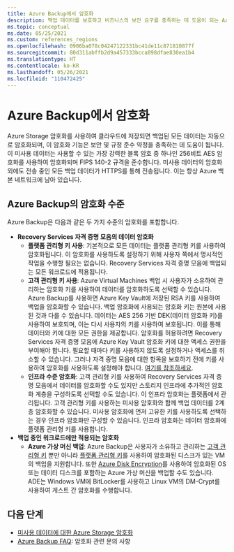 ```yaml
---
title: Azure Backup에서 암호화
description: 백업 데이터를 보호하고 비즈니스의 보안 요구를 충족하는 데 도움이 되는 Azure Backup의 암호화 기능에 대해 알아 봅니다.
ms.topic: conceptual
ms.date: 05/25/2021
ms.custom: references_regions
ms.openlocfilehash: 0906ba078c04247122331bc41de11c871810877f
ms.sourcegitcommit: 80d311abffb2d9a457333bcca898dfae830ea1b4
ms.translationtype: HT
ms.contentlocale: ko-KR
ms.lasthandoff: 05/26/2021
ms.locfileid: "110472425"
---
```

# <a name="encryption-in-azure-backup"></a>Azure Backup에서 암호화

Azure Storage 암호화를 사용하여 클라우드에 저장되면 백업된 모든 데이터는 자동으로 암호화되며, 이 암호화 기능은 보안 및 규정 준수 약정을 충족하는 데 도움이 됩니다. 이 미사용 데이터는 사용할 수 있는 가장 강력한 블록 암호 중 하나인 256비트 AES 암호화를 사용하여 암호화되며 FIPS 140-2 규격을 준수합니다. 미사용 데이터의 암호화 외에도 전송 중인 모든 백업 데이터가 HTTPS를 통해 전송됩니다. 이는 항상 Azure 백본 네트워크에 남아 있습니다.

## <a name="levels-of-encryption-in-azure-backup"></a>Azure Backup의 암호화 수준

Azure Backup은 다음과 같은 두 가지 수준의 암호화를 포함합니다.

- **Recovery Services 자격 증명 모음의 데이터 암호화**
  - **플랫폼 관리형 키 사용**: 기본적으로 모든 데이터는 플랫폼 관리형 키를 사용하여 암호화됩니다. 이 암호화를 사용하도록 설정하기 위해 사용자 쪽에서 명시적인 작업을 수행할 필요는 없습니다. Recovery Services 자격 증명 모음에 백업되는 모든 워크로드에 적용됩니다.
  - **고객 관리형 키 사용**: Azure Virtual Machines 백업 시 사용자가 소유하여 관리하는 암호화 키를 사용하여 데이터를 암호화하도록 선택할 수 있습니다. Azure Backup를 사용하면 Azure Key Vault에 저장된 RSA 키를 사용하여 백업을 암호화할 수 있습니다. 백업 암호화에 사용되는 암호화 키는 원본에 사용된 것과 다를 수 있습니다. 데이터는 AES 256 기반 DEK(데이터 암호화 키)를 사용하여 보호되며, 이는 다시 사용자의 키를 사용하여 보호됩니다. 이를 통해 데이터와 키에 대한 모든 권한을 제공합니다. 암호화를 허용하려면 Recovery Services 자격 증명 모음에 Azure Key Vault 암호화 키에 대한 액세스 권한을 부여해야 합니다. 필요할 때마다 키를 사용하지 않도록 설정하거나 액세스를 취소할 수 있습니다. 그러나 자격 증명 모음에 대한 항목을 보호하기 전에 키를 사용하여 암호화를 사용하도록 설정해야 합니다. [여기를 참조하세요](encryption-at-rest-with-cmk.md).
  - **인프라 수준 암호화**: 고객 관리형 키를 사용하여 Recovery Services 자격 증명 모음에서 데이터를 암호화할 수도 있지만 스토리지 인프라에 추가적인 암호화 계층을 구성하도록 선택할 수도 있습니다. 이 인프라 암호화는 플랫폼에서 관리됩니다. 고객 관리형 키를 사용하는 미사용 암호화와 함께 백업 데이터를 2계층 암호화할 수 있습니다. 미사용 암호화에 먼저 고유한 키를 사용하도록 선택하는 경우 인프라 암호화만 구성할 수 있습니다. 인프라 암호화는 데이터 암호화에 플랫폼 관리형 키를 사용합니다.
- **백업 중인 워크로드에만 적용되는 암호화**  
  - **Azure 가상 머신 백업**: Azure Backup은 사용자가 소유하고 관리하는 [고객 관리형 키](../virtual-machines/disk-encryption.md#customer-managed-keys) 뿐만 아니라 [플랫폼 관리형 키](../virtual-machines/disk-encryption.md#platform-managed-keys)를 사용하여 암호화된 디스크가 있는 VM의 백업을 지원합니다. 또한 [Azure Disk Encryption](backup-azure-vms-encryption.md#encryption-support-using-ade)를 사용하여 암호화된 OS 또는 데이터 디스크를 포함하는 Azure 가상 머신을 백업할 수도 있습니다. ADE는 Windows VM에 BitLocker를 사용하고 Linux VM의 DM-Crypt를 사용하여 게스트 간 암호화를 수행합니다.

## <a name="next-steps"></a>다음 단계

- [미사용 데이터에 대한 Azure Storage 암호화](../storage/common/storage-service-encryption.md)
- [Azure Backup FAQ](/azure/backup/backup-azure-backup-faq#encryption): 암호화 관련 문의 사항
